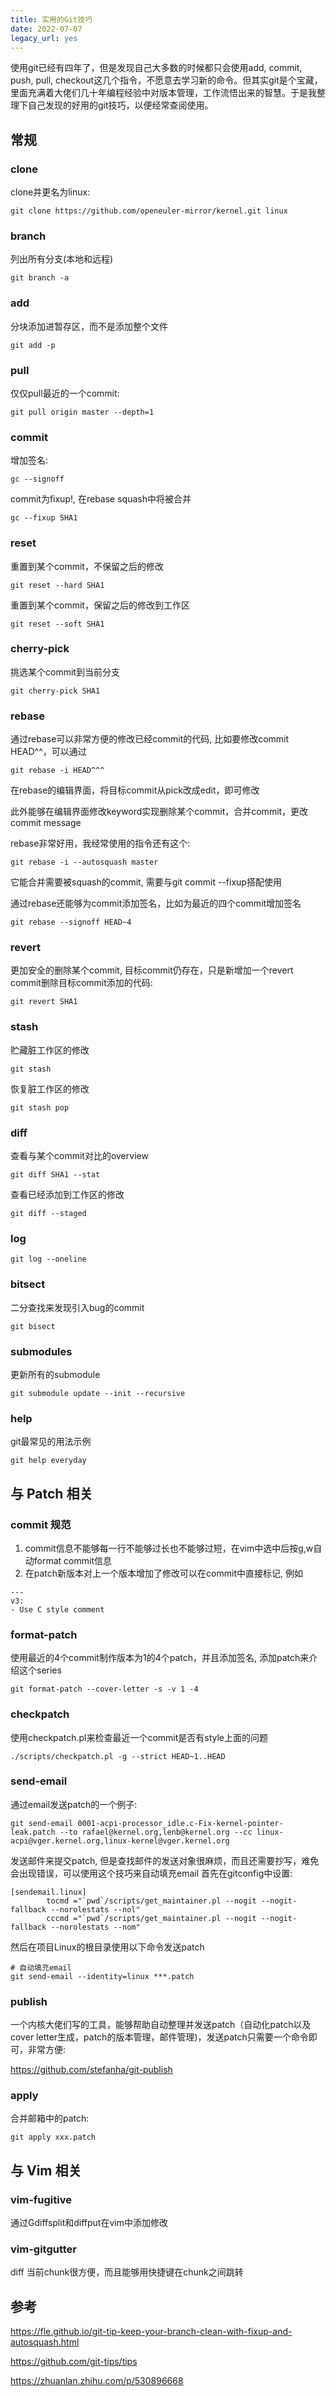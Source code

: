 ```yaml
---
title: 实用的Git技巧
date: 2022-07-07
legacy_url: yes
---
```


使用git已经有四年了，但是发现自己大多数的时候都只会使用add, commit, push, pull, checkout这几个指令，不愿意去学习新的命令。但其实git是个宝藏，里面充满着大佬们几十年编程经验中对版本管理，工作流悟出来的智慧。于是我整理下自己发现的好用的git技巧，以便经常查阅使用。

## 常规

### clone

clone并更名为linux:

```
git clone https://github.com/openeuler-mirror/kernel.git linux
```

### branch

列出所有分支(本地和远程)

```
git branch -a
```

### add

分块添加进暂存区，而不是添加整个文件

```
git add -p
```

### pull

仅仅pull最近的一个commit:
```
git pull origin master --depth=1
```

### commit

增加签名:

```
gc --signoff
```

commit为fixup!, 在rebase squash中将被合并

```
gc --fixup SHA1
```

### reset

重置到某个commit，不保留之后的修改
```
git reset --hard SHA1
```

重置到某个commit，保留之后的修改到工作区
```
git reset --soft SHA1
```

### cherry-pick

挑选某个commit到当前分支

```
git cherry-pick SHA1
```

### rebase

通过rebase可以非常方便的修改已经commit的代码, 比如要修改commit HEAD^^，可以通过

```
git rebase -i HEAD^^^
```
在rebase的编辑界面，将目标commit从pick改成edit，即可修改

此外能够在编辑界面修改keyword实现删除某个commit，合并commit，更改commit message

rebase非常好用，我经常使用的指令还有这个:
```
git rebase -i --autosquash master
```
它能合并需要被squash的commit, 需要与git commit --fixup搭配使用

通过rebase还能够为commit添加签名，比如为最近的四个commit增加签名
```
git rebase --signoff HEAD~4
```

### revert

更加安全的删除某个commit, 目标commit仍存在，只是新增加一个revert commit删除目标commit添加的代码:

```
git revert SHA1
```

### stash

贮藏脏工作区的修改

```
git stash
```

恢复脏工作区的修改

```
git stash pop
```

### diff

查看与某个commit对比的overview
```
git diff SHA1 --stat
```

查看已经添加到工作区的修改
```
git diff --staged
```

### log

```
git log --oneline
```

### bitsect

二分查找来发现引入bug的commit
```
git bisect
```

### submodules

更新所有的submodule

```
git submodule update --init --recursive
```

### help

git最常见的用法示例
```
git help everyday
```

## 与 Patch 相关 

### commit 规范

1. commit信息不能够每一行不能够过长也不能够过短，在vim中选中后按g,w自动format commit信息
2. 在patch新版本对上一个版本增加了修改可以在commit中直接标记, 例如
```
---
v3:
- Use C style comment
```

### format-patch

使用最近的4个commit制作版本为1的4个patch，并且添加签名, 添加patch来介绍这个series
```
git format-patch --cover-letter -s -v 1 -4
```

### checkpatch

使用checkpatch.pl来检查最近一个commit是否有style上面的问题
```
./scripts/checkpatch.pl -g --strict HEAD~1..HEAD
```

### send-email

通过email发送patch的一个例子:
```
git send-email 0001-acpi-processor_idle.c-Fix-kernel-pointer-leak.patch --to rafael@kernel.org,lenb@kernel.org --cc linux-acpi@vger.kernel.org,linux-kernel@vger.kernel.org
```

发送邮件来提交patch, 但是查找邮件的发送对象很麻烦，而且还需要抄写，难免会出现错误，可以使用这个技巧来自动填充email
首先在gitconfig中设置:
```
[sendemail.linux]
        tocmd ="`pwd`/scripts/get_maintainer.pl --nogit --nogit-fallback --norolestats --nol"
        cccmd ="`pwd`/scripts/get_maintainer.pl --nogit --nogit-fallback --norolestats --nom"
```

然后在项目Linux的根目录使用以下命令发送patch
```
# 自动填充email
git send-email --identity=linux ***.patch
```

### publish

一个内核大佬们写的工具，能够帮助自动整理并发送patch（自动化patch以及cover letter生成，patch的版本管理，邮件管理)，发送patch只需要一个命令即可，非常方便:

https://github.com/stefanha/git-publish

### apply

合并邮箱中的patch:

```
git apply xxx.patch
```

## 与 Vim 相关

### vim-fugitive

通过Gdiffsplit和diffput在vim中添加修改

### vim-gitgutter

diff 当前chunk很方便，而且能够用快捷键在chunk之间跳转

## 参考

https://fle.github.io/git-tip-keep-your-branch-clean-with-fixup-and-autosquash.html

https://github.com/git-tips/tips

https://zhuanlan.zhihu.com/p/530896668
